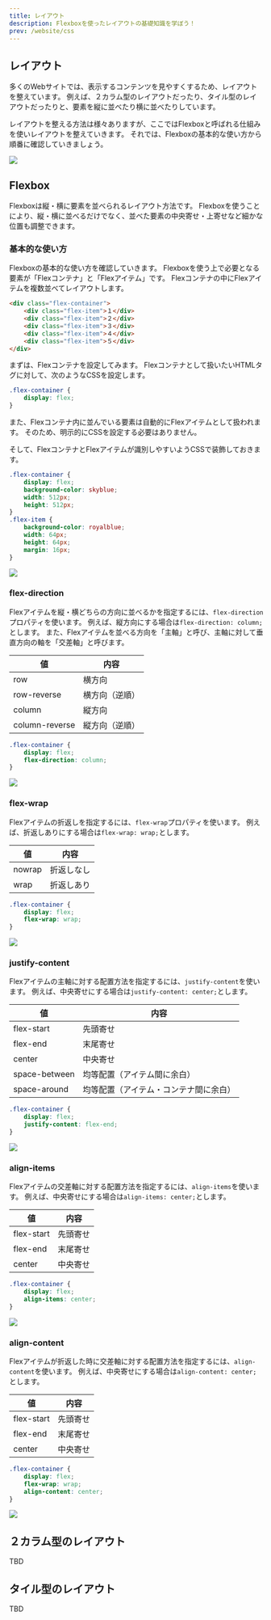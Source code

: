 ```yaml
---
title: レイアウト
description: Flexboxを使ったレイアウトの基礎知識を学ぼう！
prev: /website/css
---
```


## レイアウト

多くのWebサイトでは、表示するコンテンツを見やすくするため、レイアウトを整えています。
例えば、２カラム型のレイアウトだったり、タイル型のレイアウトだったりと、要素を縦に並べたり横に並べたりしています。

レイアウトを整える方法は様々ありますが、ここではFlexboxと呼ばれる仕組みを使いレイアウトを整えていきます。
それでは、Flexboxの基本的な使い方から順番に確認していきましょう。

![](/images/website/flex-layout.png)


## Flexbox

Flexboxは縦・横に要素を並べられるレイアウト方法です。
Flexboxを使うことにより、縦・横に並べるだけでなく、並べた要素の中央寄せ・上寄せなど細かな位置も調整できます。

### 基本的な使い方

Flexboxの基本的な使い方を確認していきます。
Flexboxを使う上で必要となる要素が「Flexコンテナ」と「Flexアイテム」です。
Flexコンテナの中にFlexアイテムを複数並べてレイアウトします。

```html
<div class="flex-container">
    <div class="flex-item">１</div>
    <div class="flex-item">２</div>
    <div class="flex-item">３</div>
    <div class="flex-item">４</div>
    <div class="flex-item">５</div>
</div>
```

まずは、Flexコンテナを設定してみます。
Flexコンテナとして扱いたいHTMLタグに対して、次のようなCSSを設定します。

```css
.flex-container {
    display: flex;
}
```

また、Flexコンテナ内に並んでいる要素は自動的にFlexアイテムとして扱われます。
そのため、明示的にCSSを設定する必要はありません。

そして、FlexコンテナとFlexアイテムが識別しやすいようCSSで装飾しておきます。

```css
.flex-container {
    display: flex;
    background-color: skyblue;
    width: 512px;
    height: 512px;
}
.flex-item {
    background-color: royalblue;
    width: 64px;
    height: 64px;
    margin: 16px;
}
```

![](/images/website/flex-flex.png)


### flex-direction

Flexアイテムを縦・横どちらの方向に並べるかを指定するには、`flex-direction`プロパティを使います。
例えば、縦方向にする場合は`flex-direction: column;`とします。
また、Flexアイテムを並べる方向を「主軸」と呼び、主軸に対して垂直方向の軸を「交差軸」と呼びます。

| 値 | 内容 |
| --- | --- |
| row | 横方向 |
| row-reverse | 横方向（逆順） |
| column | 縦方向 |
| column-reverse | 縦方向（逆順） |

```css
.flex-container {
    display: flex;
    flex-direction: column;
}
```

![](/images/website/flex-axis.png)

### flex-wrap

Flexアイテムの折返しを指定するには、`flex-wrap`プロパティを使います。
例えば、折返しありにする場合は`flex-wrap: wrap;`とします。

| 値 | 内容 |
| --- | --- |
| nowrap | 折返しなし |
| wrap | 折返しあり |

```css
.flex-container {
    display: flex;
    flex-wrap: wrap;
}
```

![](/images/website/flex-flex-wrap.png)

### justify-content

Flexアイテムの主軸に対する配置方法を指定するには、`justify-content`を使います。
例えば、中央寄せにする場合は`justify-content: center;`とします。

| 値 | 内容 |
| --- | --- |
| flex-start | 先頭寄せ |
| flex-end | 末尾寄せ |
| center | 中央寄せ |
| space-between | 均等配置（アイテム間に余白） |
| space-around | 均等配置（アイテム・コンテナ間に余白） |

```css
.flex-container {
    display: flex;
    justify-content: flex-end;
}
```

![](/images/website/flex-justify-content.png)

### align-items

Flexアイテムの交差軸に対する配置方法を指定するには、`align-items`を使います。
例えば、中央寄せにする場合は`align-items: center;`とします。

| 値 | 内容 |
| --- | --- |
| flex-start | 先頭寄せ |
| flex-end | 末尾寄せ |
| center | 中央寄せ |

```css
.flex-container {
    display: flex;
    align-items: center;
}
```

![](/images/website/flex-align-items.png)

### align-content

Flexアイテムが折返した時に交差軸に対する配置方法を指定するには、`align-content`を使います。
例えば、中央寄せにする場合は`align-content: center;`とします。

| 値 | 内容 |
| --- | --- |
| flex-start | 先頭寄せ |
| flex-end | 末尾寄せ |
| center | 中央寄せ |

```css
.flex-container {
    display: flex;
    flex-wrap: wrap;
    align-content: center;
}
```

![](/images/website/flex-align-content.png)


## ２カラム型のレイアウト

TBD


## タイル型のレイアウト

TBD
